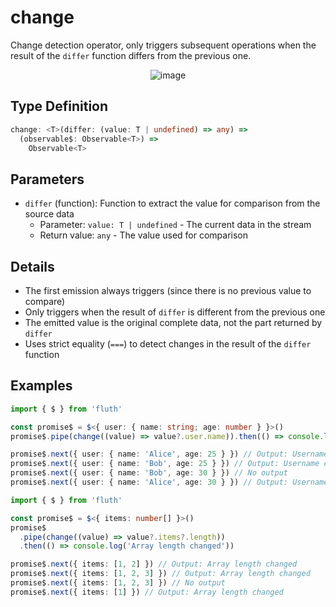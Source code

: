 # change

Change detection operator, only triggers subsequent operations when the result of the `differ` function differs from the previous one.

<div style="display: flex; justify-content: center">
  <img src="/change.drawio.svg" alt="image" >
</div>

## Type Definition

```typescript
change: <T>(differ: (value: T | undefined) => any) =>
  (observable$: Observable<T>) =>
    Observable<T>
```

## Parameters

- `differ` (function): Function to extract the value for comparison from the source data
  - Parameter: `value: T | undefined` - The current data in the stream
  - Return value: `any` - The value used for comparison

## Details

- The first emission always triggers (since there is no previous value to compare)
- Only triggers when the result of `differ` is different from the previous one
- The emitted value is the original complete data, not the part returned by `differ`
- Uses strict equality (`===`) to detect changes in the result of the `differ` function

## Examples

```typescript
import { $ } from 'fluth'

const promise$ = $<{ user: { name: string; age: number } }>()
promise$.pipe(change((value) => value?.user.name)).then(() => console.log('Username changed'))

promise$.next({ user: { name: 'Alice', age: 25 } }) // Output: Username changed
promise$.next({ user: { name: 'Bob', age: 25 } }) // Output: Username changed
promise$.next({ user: { name: 'Bob', age: 30 } }) // No output
promise$.next({ user: { name: 'Alice', age: 30 } }) // Output: Username changed
```

```typescript
import { $ } from 'fluth'

const promise$ = $<{ items: number[] }>()
promise$
  .pipe(change((value) => value?.items?.length))
  .then(() => console.log('Array length changed'))

promise$.next({ items: [1, 2] }) // Output: Array length changed
promise$.next({ items: [1, 2, 3] }) // Output: Array length changed
promise$.next({ items: [1, 2, 3] }) // No output
promise$.next({ items: [1] }) // Output: Array length changed
```
